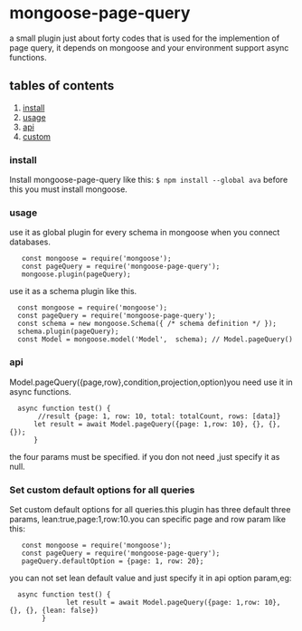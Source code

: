 # mongoose-page-query
a small plugin just about forty codes that is used for the implemention of page query,
it depends on mongoose and your environment support async functions.

## tables of contents
   1. [install](#install)
   2. [usage](#usage)
   3. [api](#api)
   4. [custom](#custom)

### install 
   <span id='install'></span>Install mongoose-page-query like this:
  `$ npm install --global ava`
  before this you must install mongoose.
### usage
  <span id='usage'></span>use it as global plugin for every schema in mongoose when you connect databases.
  ````
     const mongoose = require('mongoose');
     const pageQuery = require('mongoose-page-query');
     mongoose.plugin(pageQuery);
   ```` 
  use it as a schema plugin like this.
  ````
    const mongoose = require('mongoose');
    const pageQuery = require('mongoose-page-query');
    const schema = new mongoose.Schema({ /* schema definition */ });
    schema.plugin(pageQuery); 
    const Model = mongoose.model('Model',  schema); // Model.pageQuery()
  ````
### api    
   <span id='api'></span>Model.pageQuery({page,row},condition,projection,option)you need use it in async functions.
   ````
     async function test() {
          //result {page: 1, row: 10, total: totalCount, rows: [data]}
         let result = await Model.pageQuery({page: 1,row: 10}, {}, {}, {});
         }  
   ````
   the four params must be specified. if you don not need ,just specify
       it as null.
                          
### Set custom default options for all queries 
   <span id='custom'></span>Set custom default options for all queries.this plugin has three default three params,
   lean:true,page:1,row:10.you can specific page and row param like this:
   ````  
      const mongoose = require('mongoose');
      const pageQuery = require('mongoose-page-query');
      pageQuery.defaultOption = {page: 1, row: 20};
   ````
   you can not set lean default value and just specify it in api option param,eg:
   ````
     async function test() {
                 let result = await Model.pageQuery({page: 1,row: 10}, {}, {}, {lean: false})
           }  
   ````
    

      
